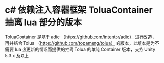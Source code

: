 # c# 依赖注入容器框架 ToluaContainer 抽离 lua 部分的版本

ToluaContainer 是基于 adic （https://github.com/intentor/adic） 进行改造，再并结合 Tolua （https://github.com/topameng/tolua） 的版本，此版本是为不需要 lua 热更新的情况而提供的抽离 Tolua 的单纯 Container 版本，支持 Unity 5.3.x 及以上


